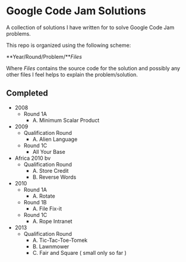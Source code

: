 # Google Code Jam Solutions
A collection of solutions I have written for to solve Google Code Jam problems.

This repo is organized using the following scheme:

**Year/Round/Problem/***Files*

Where *Files* contains the source code for the solution and possibly any other files I feel helps to explain the problem/solution.

## Completed
* 2008
	* Round 1A
		* A. Minimum Scalar Product
* 2009
	* Qualification Round
		* A. Alien Language
	* Round 1C
		* All Your Base
* Africa 2010 bv
	* Qualification Round
		* A. Store Credit
		* B. Reverse Words
* 2010
	* Round 1A
		* A. Rotate
	* Round 1B
		*  A. File Fix-it
	* Round 1C
		* A. Rope Intranet
* 2013
	* Qualification Round 
		* A. Tic-Tac-Toe-Tomek
		* B. Lawnmower
		* C. Fair and Square ( small only so far )
